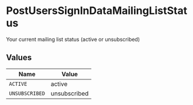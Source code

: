 # PostUsersSignInDataMailingListStatus

Your current mailing list status (active or unsubscribed)


## Values

| Name           | Value          |
| -------------- | -------------- |
| `ACTIVE`       | active         |
| `UNSUBSCRIBED` | unsubscribed   |